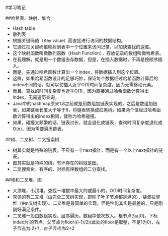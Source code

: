 #学习笔记

##哈希表、映射、集合
 - Hash table
 - 散列表
 - 根据关键码值（Key value）而直接进行访问的数据结构。
 - 它通过把关键码值映射到表中一个位置来访问记录，以加快查找的速度。
 - 这个映射函数叫做散列函数（Hash Function），存放记录的数组叫做哈希表。
 - 在我理解，就是用一个数组去存数据，但是，在插入数据时，不再是按顺序插入。
 - 而是，先通过哈希函数计算出一个index，将数据插入到这个位置。
 - 这样，如果哈希函数设计的足够巧妙，保证每个数据经过哈希函数计算后的index不同的话，就可以使插入近乎O(1)时间复杂度，因为无需移动元素。
 - 而且，查找的时间复杂度也近乎O(1)，因为直接通过哈希函数计算得出index，无需遍历查询。
 - Java中的hashmap原来1.8之前就是用数组加链表实现的，之后是数组加链表，如果链表长度大于等于8，将链表转换成红黑树。如果两个值经过哈希函数计算得出的index相同，就称为哈希碰撞。
 - 如果，碰撞太频繁的话，链表过长，就会退化成链表，查询时间复杂度退化成O(n)，因为需要遍历链表。

##树、二叉树、二叉搜索树
 - 树其实就是特殊的链表，不只有一个next指针，而是有一个以上next指针的链表。
 - 图其实就是特殊的树，有环存在的树就是图。
 - 二叉搜索树，有序的，对标有序数组的二分查找。

##堆和二叉堆、图
 - 大顶堆，小顶堆。查找一堆数中最大的或最小的，O(1)时间复杂度。
 - 常见的有二叉堆（由完全二叉树实现，即除了叶子节点都是满的），斐波拉契堆（由n叉树实现）。二叉堆是最简单的实现，但是性能其实是最差的，只是刚刚好满足条件。
 - 二叉堆一般由数组实现，层序遍历，数组中依次放入。根节点为a[0]。下标index为i的节点，父节点为floor((i-1)/2)(此处的floor是取整，不足1为0)，左子节点为i*2+1，右子节点为i*2+2 
